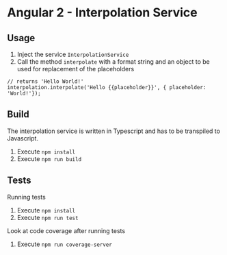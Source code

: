 # Angular 2 - Interpolation Service

## Usage

1. Inject the service `InterpolationService`
2. Call the method `interpolate` with a format string and an object to be used for replacement of the placeholders

```
// returns 'Hello World!'
interpolation.interpolate('Hello {{placeholder}}', { placeholder: 'World!'});
```

## Build

The interpolation service is written in Typescript and has to be transpiled to Javascript.

1. Execute `npm install`
2. Execute `npm run build`

## Tests

Running tests

1. Execute `npm install`
2. Execute `npm run test`

Look at code coverage after running tests

1. Execute `npm run coverage-server`